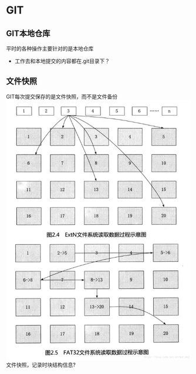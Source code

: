 # GIT

## GIT本地仓库
平时的各种操作主要针对的是本地仓库
- 工作去和本地提交的内容都在.git目录下？

## 文件快照
GIT每次提交保存的是文件快照，而不是文件备份
![file-snapshot](https://github.com/liuyongping99/git-test/blob/master/images/fileblock-snap.png?raw=true)
文件快照，记录时块结构信息?




